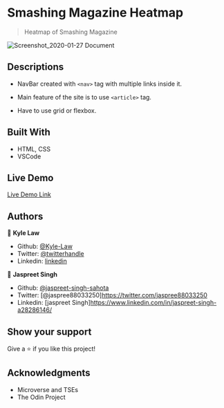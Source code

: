 # Smashing Magazine Heatmap

> Heatmap of Smashing Magazine

![Screenshot_2020-01-27 Document](https://user-images.githubusercontent.com/55361440/73184167-070a8b80-4142-11ea-8387-897a96947103.png)

## Descriptions
- NavBar created with `<nav>` tag with multiple links inside it.

- Main feature of the site is to use `<article>` tag.

- Have to use grid or flexbox.

## Built With

- HTML, CSS
- VSCode

## Live Demo

[Live Demo Link](https://rawcdn.githack.com/Kyle-Law/smashing-magazine-heatmap/936875f835dfccfaff1f3566d4f1fa14db80a69d/index.html)

## Authors

👤 **Kyle Law**

- Github: [@Kyle-Law](https://github.com/Kyle-Law)
- Twitter: [@twitterhandle](https://twitter.com/ZhunKhing)
- Linkedin: [linkedin](https://www.linkedin.com/in/kyle-lawzhunkhing/)

👤 **Jaspreet Singh**

- Github: [@jaspreet-singh-sahota](https://github.com/jaspreet-singh-sahota)
- Twitter: [@jaspree88033250]https://twitter.com/jaspree88033250
- Linkedin: [jaspreet Singh]https://www.linkedin.com/in/jaspreet-singh-a28286146/

## Show your support

Give a ⭐️ if you like this project!

## Acknowledgments

- Microverse and TSEs
- The Odin Project
